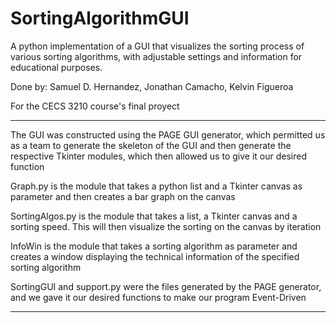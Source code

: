 # SortingAlgorithmGUI
A python implementation of a GUI that visualizes the sorting process 
of various sorting algorithms, with adjustable settings and information 
for educational purposes.

Done by:
Samuel D. Hernandez,
Jonathan Camacho,
Kelvin Figueroa

For the CECS 3210 course's final proyect

----------------------------------------------------------------------------------
The GUI was constructed using the PAGE GUI generator, which permitted us as a team
to generate the skeleton of the GUI and then generate the respective Tkinter modules,
which then allowed us to give it our desired function

Graph.py is the module that takes a python list and a Tkinter canvas as parameter
and then creates a bar graph on the canvas

SortingAlgos.py is the module that takes a list, a Tkinter canvas and a sorting speed.
This will then visualize the sorting on the canvas by iteration

InfoWin is the module that takes a sorting algorithm as parameter and creates a
window displaying the technical information of the specified sorting algorithm

SortingGUI and support.py were the files generated by the PAGE generator, and we gave
it our desired functions to make our program Event-Driven

-----------------------------------------------------------------------------------
